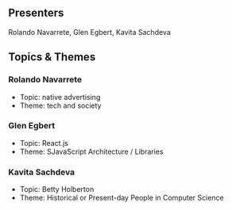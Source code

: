 ## Presenters

Rolando Navarrete, Glen Egbert, Kavita Sachdeva

## Topics & Themes

### Rolando Navarrete

* Topic: native advertising
* Theme: tech and society

### Glen Egbert

* Topic: React.js
* Theme: SJavaScript Architecture / Libraries

### Kavita Sachdeva

* Topic: Betty Holberton
* Theme: Historical or Present-day People in Computer Science
